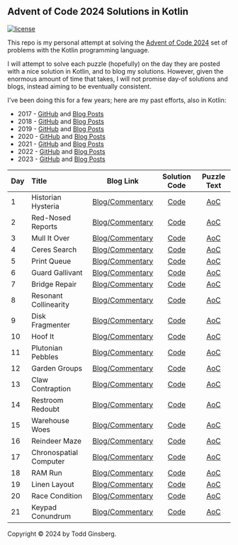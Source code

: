 ## Advent of Code 2024 Solutions in Kotlin

[![license](https://img.shields.io/github/license/tginsberg/advent-2024-kotlin)]()

This repo is my personal attempt at solving the [Advent of Code 2024](http://adventofcode.com/2024) set of problems with
the Kotlin programming language.

I will attempt to solve each puzzle (hopefully) on the day they are posted with a nice solution in 
Kotlin, and to blog my solutions. However, given the enormous amount of time that takes, I will not promise day-of 
solutions and blogs, instead aiming to be eventually consistent. 

I've been doing this for a few years; here are my past efforts, also in Kotlin:

* 2017 - [GitHub](https://github.com/tginsberg/advent-2017-kotlin/)
  and [Blog Posts](https://todd.ginsberg.com/post/advent-of-code/2017/)
* 2018 - [GitHub](https://github.com/tginsberg/advent-2018-kotlin/)
  and [Blog Posts](https://todd.ginsberg.com/post/advent-of-code/2018/)
* 2019 - [GitHub](https://github.com/tginsberg/advent-2019-kotlin/)
  and [Blog Posts](https://todd.ginsberg.com/post/advent-of-code/2019/)
* 2020 - [GitHub](https://github.com/tginsberg/advent-2020-kotlin/)
  and [Blog Posts](https://todd.ginsberg.com/post/advent-of-code/2020/)
* 2021 - [GitHub](https://github.com/tginsberg/advent-2021-kotlin/)
  and [Blog Posts](https://todd.ginsberg.com/post/advent-of-code/2021/)
* 2022 - [GitHub](https://github.com/tginsberg/advent-2022-kotlin/)
  and [Blog Posts](https://todd.ginsberg.com/post/advent-of-code/2022/)
* 2023 - [GitHub](https://github.com/tginsberg/advent-2023-kotlin/)
  and [Blog Posts](https://todd.ginsberg.com/post/advent-of-code/2023/)

| Day | Title                  |                                  Blog Link                                   |                                                   Solution Code                                                    |                Puzzle Text                 |
|-----|:-----------------------|:----------------------------------------------------------------------------:|:------------------------------------------------------------------------------------------------------------------:|:------------------------------------------:|
| 1   | Historian Hysteria     | [Blog/Commentary](https://todd.ginsberg.com/post/advent-of-code/2024/day1/)  | [Code](https://github.com/tginsberg/advent-2024-kotlin/blob/main/src/main/kotlin/com/ginsberg/advent2024/Day01.kt) | [AoC](http://adventofcode.com/2024/day/1)  |
| 2   | Red-Nosed Reports      | [Blog/Commentary](https://todd.ginsberg.com/post/advent-of-code/2024/day2/)  | [Code](https://github.com/tginsberg/advent-2024-kotlin/blob/main/src/main/kotlin/com/ginsberg/advent2024/Day02.kt) | [AoC](http://adventofcode.com/2024/day/2)  |
| 3   | Mull It Over           | [Blog/Commentary](https://todd.ginsberg.com/post/advent-of-code/2024/day3/)  | [Code](https://github.com/tginsberg/advent-2024-kotlin/blob/main/src/main/kotlin/com/ginsberg/advent2024/Day03.kt) | [AoC](http://adventofcode.com/2024/day/3)  |
| 4   | Ceres Search           | [Blog/Commentary](https://todd.ginsberg.com/post/advent-of-code/2024/day4/)  | [Code](https://github.com/tginsberg/advent-2024-kotlin/blob/main/src/main/kotlin/com/ginsberg/advent2024/Day04.kt) | [AoC](http://adventofcode.com/2024/day/4)  |
| 5   | Print Queue            | [Blog/Commentary](https://todd.ginsberg.com/post/advent-of-code/2024/day5/)  | [Code](https://github.com/tginsberg/advent-2024-kotlin/blob/main/src/main/kotlin/com/ginsberg/advent2024/Day05.kt) | [AoC](http://adventofcode.com/2024/day/5)  |
| 6   | Guard Gallivant        | [Blog/Commentary](https://todd.ginsberg.com/post/advent-of-code/2024/day6/)  | [Code](https://github.com/tginsberg/advent-2024-kotlin/blob/main/src/main/kotlin/com/ginsberg/advent2024/Day06.kt) | [AoC](http://adventofcode.com/2024/day/6)  |
| 7   | Bridge Repair          | [Blog/Commentary](https://todd.ginsberg.com/post/advent-of-code/2024/day7/)  | [Code](https://github.com/tginsberg/advent-2024-kotlin/blob/main/src/main/kotlin/com/ginsberg/advent2024/Day07.kt) | [AoC](http://adventofcode.com/2024/day/7)  |
| 8   | Resonant Collinearity  | [Blog/Commentary](https://todd.ginsberg.com/post/advent-of-code/2024/day8/)  | [Code](https://github.com/tginsberg/advent-2024-kotlin/blob/main/src/main/kotlin/com/ginsberg/advent2024/Day08.kt) | [AoC](http://adventofcode.com/2024/day/8)  |
| 9   | Disk Fragmenter        | [Blog/Commentary](https://todd.ginsberg.com/post/advent-of-code/2024/day9/)  | [Code](https://github.com/tginsberg/advent-2024-kotlin/blob/main/src/main/kotlin/com/ginsberg/advent2024/Day09.kt) | [AoC](http://adventofcode.com/2024/day/9)  |
| 10  | Hoof It                | [Blog/Commentary](https://todd.ginsberg.com/post/advent-of-code/2024/day10/) | [Code](https://github.com/tginsberg/advent-2024-kotlin/blob/main/src/main/kotlin/com/ginsberg/advent2024/Day10.kt) | [AoC](http://adventofcode.com/2024/day/10) |
| 11  | Plutonian Pebbles      | [Blog/Commentary](https://todd.ginsberg.com/post/advent-of-code/2024/day11/) | [Code](https://github.com/tginsberg/advent-2024-kotlin/blob/main/src/main/kotlin/com/ginsberg/advent2024/Day11.kt) | [AoC](http://adventofcode.com/2024/day/11) |
| 12  | Garden Groups          | [Blog/Commentary](https://todd.ginsberg.com/post/advent-of-code/2024/day12/) | [Code](https://github.com/tginsberg/advent-2024-kotlin/blob/main/src/main/kotlin/com/ginsberg/advent2024/Day12.kt) | [AoC](http://adventofcode.com/2024/day/12) |
| 13  | Claw Contraption       | [Blog/Commentary](https://todd.ginsberg.com/post/advent-of-code/2024/day13/) | [Code](https://github.com/tginsberg/advent-2024-kotlin/blob/main/src/main/kotlin/com/ginsberg/advent2024/Day13.kt) | [AoC](http://adventofcode.com/2024/day/13) |
| 14  | Restroom Redoubt       | [Blog/Commentary](https://todd.ginsberg.com/post/advent-of-code/2024/day14/) | [Code](https://github.com/tginsberg/advent-2024-kotlin/blob/main/src/main/kotlin/com/ginsberg/advent2024/Day14.kt) | [AoC](http://adventofcode.com/2024/day/14) |
| 15  | Warehouse Woes         | [Blog/Commentary](https://todd.ginsberg.com/post/advent-of-code/2024/day15/) | [Code](https://github.com/tginsberg/advent-2024-kotlin/blob/main/src/main/kotlin/com/ginsberg/advent2024/Day15.kt) | [AoC](http://adventofcode.com/2024/day/15) |
| 16  | Reindeer Maze          | [Blog/Commentary](https://todd.ginsberg.com/post/advent-of-code/2024/day16/) | [Code](https://github.com/tginsberg/advent-2024-kotlin/blob/main/src/main/kotlin/com/ginsberg/advent2024/Day16.kt) | [AoC](http://adventofcode.com/2024/day/16) |
| 17  | Chronospatial Computer | [Blog/Commentary](https://todd.ginsberg.com/post/advent-of-code/2024/day17/) | [Code](https://github.com/tginsberg/advent-2024-kotlin/blob/main/src/main/kotlin/com/ginsberg/advent2024/Day17.kt) | [AoC](http://adventofcode.com/2024/day/17) |
| 18  | RAM Run                | [Blog/Commentary](https://todd.ginsberg.com/post/advent-of-code/2024/day18/) | [Code](https://github.com/tginsberg/advent-2024-kotlin/blob/main/src/main/kotlin/com/ginsberg/advent2024/Day18.kt) | [AoC](http://adventofcode.com/2024/day/18) |
| 19  | Linen Layout           | [Blog/Commentary](https://todd.ginsberg.com/post/advent-of-code/2024/day19/) | [Code](https://github.com/tginsberg/advent-2024-kotlin/blob/main/src/main/kotlin/com/ginsberg/advent2024/Day19.kt) | [AoC](http://adventofcode.com/2024/day/19) |
| 20  | Race Condition         | [Blog/Commentary](https://todd.ginsberg.com/post/advent-of-code/2024/day20/) | [Code](https://github.com/tginsberg/advent-2024-kotlin/blob/main/src/main/kotlin/com/ginsberg/advent2024/Day20.kt) | [AoC](http://adventofcode.com/2024/day/20) |
| 21  | Keypad Conundrum       | [Blog/Commentary](https://todd.ginsberg.com/post/advent-of-code/2024/day21/) | [Code](https://github.com/tginsberg/advent-2024-kotlin/blob/main/src/main/kotlin/com/ginsberg/advent2024/Day21.kt) | [AoC](http://adventofcode.com/2024/day/21) |

Copyright &copy; 2024 by Todd Ginsberg.
